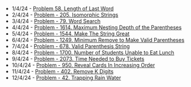 - 1/4/24 - [Problem 58. Length of Last Word](https://leetcode.com/problems/length-of-last-word/description/?envType=daily-question&envId=2024-04-01)
- 2/4/24 - [Problem - 205. Isomorphic Strings](https://leetcode.com/problems/isomorphic-strings/)
- 3/4/24 - [Problem - 79. Word Search](https://leetcode.com/problems/word-search/description)
- 4/4/24 - [Problem - 1614. Maximum Nesting Depth of the Parentheses](https://leetcode.com/problems/maximum-nesting-depth-of-the-parentheses/description)
- 5/4/24 - [Problem - 1544. Make The String Great](https://leetcode.com/problems/make-the-string-great/description)
- 6/4/24 - [Problem - 1249. Minimum Remove to Make Valid Parentheses](https://leetcode.com/problems/minimum-remove-to-make-valid-parentheses/description)
- 7/4/24 - [Problem - 678. Valid Parenthesis String](https://leetcode.com/problems/valid-parenthesis-string/description)
- 8/4/24 - [Problem - 1700. Number of Students Unable to Eat Lunch](https://leetcode.com/problems/number-of-students-unable-to-eat-lunch/description)
- 9/4/24 - [Problem - 2073. Time Needed to Buy Tickets](https://leetcode.com/problems/time-needed-to-buy-tickets/description)
- 10/4/24 - [Problem - 950. Reveal Cards In Increasing Order](https://leetcode.com/problems/reveal-cards-in-increasing-order/)
- 11/4/24 - [Problem - 402. Remove K Digits](https://leetcode.com/problems/remove-k-digits/description)
- 12/4/24 - [Problem - 42. Trapping Rain Water](https://leetcode.com/problems/trapping-rain-water/description)
